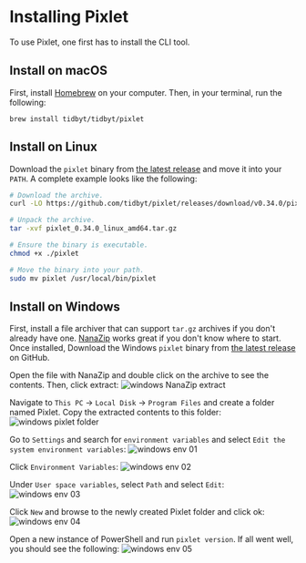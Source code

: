 # Installing Pixlet

To use Pixlet, one first has to install the CLI tool.

## Install on macOS

First, install [Homebrew](https://brew.sh/) on your computer. Then, in your terminal, run the following:

```
brew install tidbyt/tidbyt/pixlet
```

## Install on Linux

Download the `pixlet` binary from [the latest release][1] and move it into your `PATH`. A complete example looks like the following:

```bash
# Download the archive.
curl -LO https://github.com/tidbyt/pixlet/releases/download/v0.34.0/pixlet_0.34.0_linux_amd64.tar.gz

# Unpack the archive.
tar -xvf pixlet_0.34.0_linux_amd64.tar.gz

# Ensure the binary is executable.
chmod +x ./pixlet

# Move the binary into your path.
sudo mv pixlet /usr/local/bin/pixlet
```

## Install on Windows

First, install a file archiver that can support `tar.gz` archives if you don't already have one. [NanaZip](https://apps.microsoft.com/store/detail/nanazip/9N8G7TSCL18R) works great if you don't know where to start. Once installed, Download the Windows `pixlet` binary from [the latest release][1] on GitHub.

Open the file with NanaZip and double click on the archive to see the contents. Then, click extract:
![windows NanaZip extract](img/windows_extract.png)

Navigate to `This PC` -> `Local Disk` -> `Program Files` and create a folder named Pixlet. Copy the extracted contents to this folder:
![windows pixlet folder](img/windows_pixlet_folder.png)

Go to `Settings` and search for `environment variables` and select `Edit the system environment variables`:
![windows env 01](img/windows_env_01.png)

Click `Environment Variables`:
![windows env 02](img/windows_env_02.png)

Under `User space variables`, select `Path` and select `Edit`:
![windows env 03](img/windows_env_03.png)

Click `New` and browse to the newly created Pixlet folder and click ok:
![windows env 04](img/windows_env_04.png)

Open a new instance of PowerShell and run `pixlet version`. If all went well, you should see the following:
![windows env 05](img/windows_env_05.png)

[1]: https://github.com/tidbyt/pixlet/releases/latest
